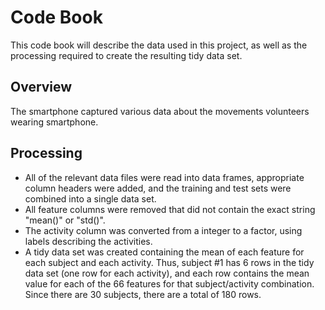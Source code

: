 # Code Book
This code book will describe the data used in this project, as well as the processing required to create the resulting tidy data set.

## Overview
The smartphone captured various data about the movements volunteers wearing smartphone.

## Processing

+ All of the relevant data files were read into data frames, appropriate column headers were added, and the training and test sets were combined into a single data set.
+ All feature columns were removed that did not contain the exact string "mean()" or "std()".
+ The activity column was converted from a integer to a factor, using labels describing the activities.
+ A tidy data set was created containing the mean of each feature for each subject and each activity. Thus, subject #1 has 6 rows in the tidy data set (one row for each activity), and each row contains the mean value for each of the 66 features for that subject/activity combination. Since there are 30 subjects, there are a total of 180 rows.
